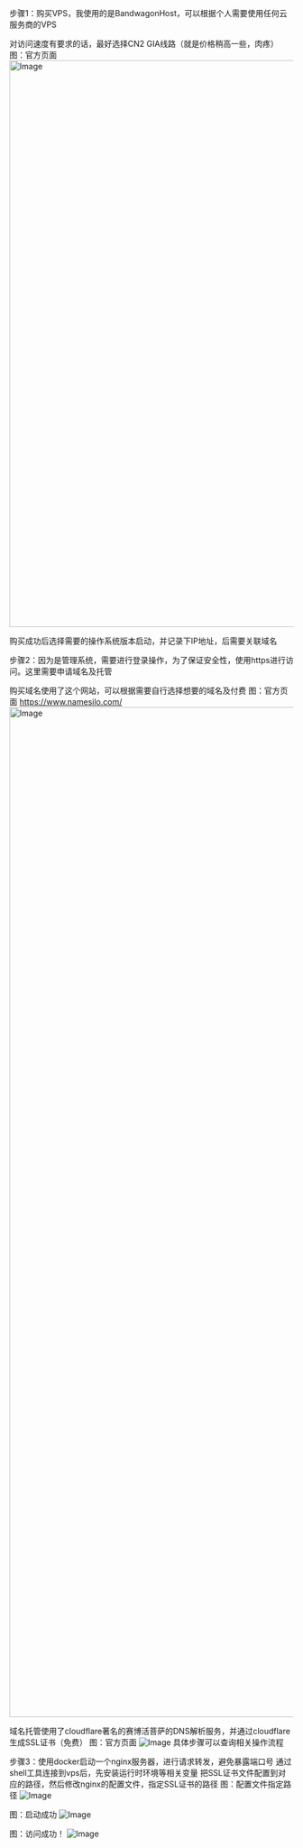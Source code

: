步骤1：购买VPS，我使用的是BandwagonHost，可以根据个人需要使用任何云服务商的VPS

对访问速度有要求的话，最好选择CN2 GIA线路（就是价格稍高一些，肉疼）
图：官方页面
<img width="3685" height="1005" alt="Image" src="https://github.com/user-attachments/assets/f2cf0b1e-536b-4428-bbbe-a69323318bc2" />

购买成功后选择需要的操作系统版本启动，并记录下IP地址，后需要关联域名

步骤2：因为是管理系统，需要进行登录操作，为了保证安全性，使用https进行访问。这里需要申请域名及托管

购买域名使用了这个网站，可以根据需要自行选择想要的域名及付费
图：官方页面
https://www.namesilo.com/
<img width="3797" height="1791" alt="Image" src="https://github.com/user-attachments/assets/c891c31a-e69e-43ce-a928-05131d649f00" />

域名托管使用了cloudflare著名的赛博活菩萨的DNS解析服务，并通过cloudflare生成SSL证书（免费）
图：官方页面
![Image](https://github.com/user-attachments/assets/372f8526-08b0-4f1b-8812-e4fad71f9820)
具体步骤可以查询相关操作流程


步骤3：使用docker启动一个nginx服务器，进行请求转发，避免暴露端口号
通过shell工具连接到vps后，先安装运行时环境等相关变量
把SSL证书文件配置到对应的路径，然后修改nginx的配置文件，指定SSL证书的路径
图：配置文件指定路径
![Image](https://github.com/user-attachments/assets/c2deb9b2-06ac-4e4d-8b27-574a1ff8373e)

图：启动成功
![Image](https://github.com/user-attachments/assets/021fa8b9-765b-409a-8dac-8c0dc701f06c)

图：访问成功！
![Image](https://github.com/user-attachments/assets/bae82dce-454b-406d-8c65-00550690d5bb)
